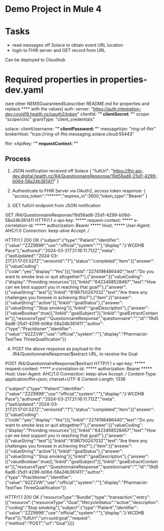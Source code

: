
# Demo Project in Mule 4

# Tasks
- read messages off Solace to obtain event URL location
- login to FHIR server and GET record from URL

Can be deployed to Cloudhub 

# Required properties in properties-dev.yaml
(see other NEMSGuaranteedSubscriber README.md for properties and replace **** with the values)
auth:
  server: "https://auth.integration-dev.covid19.health.nz/oauth2/token"
  clientId: "****"
  clientSecret: "****"
  scope: "scope/cinc"
  grantType: "client_credentials"
  
solace:
 clientUsername: "****"
 clientPassword: "****"
 messageVpn: "ring-of-fhir"
 brokerHost: "tcps://ring-of-fhir.messaging.solace.cloud:55443" 

fhir:
  xApiKey: "****" 
  requestContext: "****"


## Process

1. JSON notification received off Solace
{
    "fullUrl": "https://fhir.api-dev.digital.health.nz/R4/QuestionnaireResponse/19d56ad6-25d1-4299-b06d-58a24b361411"
}


2. Authenticate to FHIR Server via OAuth2, access token response:
{
	"access_token":"******","expires_in":3600,"token_type":"Bearer"
}


3. GET fullUrl endpoint from JSON notification

GET /R4/QuestionnaireResponse/19d56ad6-25d1-4299-b06d-58a24b361411 HTTP/1.1
x-api-key: *****
request-context: *****
x-correlation-id: *****
authorization: Bearer *****
Host: *****
User-Agent: AHC/1.0
Connection: keep-alive
Accept: */*


HTTP/1.1 200 OK
{"subject":{"type":"Patient","identifier":{"value":"ZZZ9999","use":"official","system":""},"display":"J WCDHB Pace"},"authored":"2024-03-21T21:16:11.712Z","meta":{"lastUpdated":"2024-03-21T21:17:01.527Z","versionId":"1"},"status":"completed","item":[{"answer":[{"valueCoding":{"code":"yes","display":"Yes"}}],"linkId":"2274198486440","text":"Do you want to smoke less or quit altogether?"},{"answer":[{"valueCoding":{"display":"Providing resources"}}],"linkId":"6423468528467","text":"How can we best support you in reaching that goal?"},{"answer":[{"valueString":"test"}],"linkId":"8196750247032","text":"Are there any challenges you foresee in achieving this?"},{"item":[{"answer":[{"valueString":"active"}],"linkId":"goalStatus"},{"answer":[{"valueString":"Stop smoking"}],"linkId":"goalDescription"},{"answer":[{"valueBoolean":true}],"linkId":"goalSubject"}],"linkId":"goalExtractContainer"}],"resourceType":"QuestionnaireResponse","questionnaire":"","id":"19d56ad6-25d1-4299-b06d-58a24b361411","author":{"type":"Practitioner","identifier":{"value":"92ZZVW","use":"official","system":""},"display":"Pharmacist-TestTwo ThreeQualification"}}


4. POST the above response as payload to the /R4/QuestionnaireResponse/$extract URL, to receive the Goal

POST /R4/QuestionnaireResponse/$extract HTTP/1.1
x-api-key: *****
request-context: *****
x-correlation-id: *****
authorization: Bearer *****
Host: 
User-Agent: AHC/1.0
Connection: keep-alive
Accept: */*
Content-Type: application/fhir+json; charset=UTF-8
Content-Length: 1336

{"subject":{"type":"Patient","identifier":{"value":"ZZZ9999","use":"official","system":""},"display":"J WCDHB Pace"},"authored":"2024-03-21T21:16:11.712Z","meta":{"lastUpdated":"2024-03-21T21:17:01.527Z","versionId":"1"},"status":"completed","item":[{"answer":[{"valueCoding":{"code":"yes","display":"Yes"}}],"linkId":"2274198486440","text":"Do you want to smoke less or quit altogether?"},{"answer":[{"valueCoding":{"display":"Providing resources"}}],"linkId":"6423468528467","text":"How can we best support you in reaching that goal?"},{"answer":[{"valueString":"test"}],"linkId":"8196750247032","text":"Are there any challenges you foresee in achieving this?"},{"item":[{"answer":[{"valueString":"active"}],"linkId":"goalStatus"},{"answer":[{"valueString":"Stop smoking"}],"linkId":"goalDescription"},{"answer":[{"valueBoolean":true}],"linkId":"goalSubject"}],"linkId":"goalExtractContainer"}],"resourceType":"QuestionnaireResponse","questionnaire":"","id":"19d56ad6-25d1-4299-b06d-58a24b361411","author":{"type":"Practitioner","identifier":{"value":"92ZZVW","use":"official","system":""},"display":"Pharmacist-TestTwo ThreeQualification"}}

HTTP/1.1 200 OK
{"resourceType":"Bundle","type":"transaction","entry":[{"resource":{"resourceType":"Goal","lifecycleStatus":"active","description":{"coding":"Stop smoking"},"subject":{"type":"Patient","identifier":{"value":"ZZZ9999","use":"official","system":""},"display":"J WCDHB Pace"}},"fullUrl":"urn:uuid:goal","request":{"method":"POST","url":"Goal"}}]}
